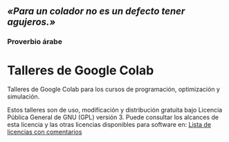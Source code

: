 ## *«Para un colador no es un defecto tener agujeros.»*
### Proverbio árabe

# Talleres de Google Colab
Talleres de Google Colab para los cursos de programación, optimización y simulación.

Estos talleres son de uso, modificación y distribución gratuita bajo Licencia Pública General de GNU (GPL) versión 3. Puede consultar los alcances de esta licencia y las otras licencias disponibles para software en: [Lista de licencias con comentarios](https://www.gnu.org/licenses/license-list.es.html)
